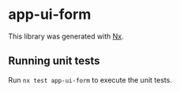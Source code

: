 # app-ui-form

This library was generated with [Nx](https://nx.dev).

## Running unit tests

Run `nx test app-ui-form` to execute the unit tests.

